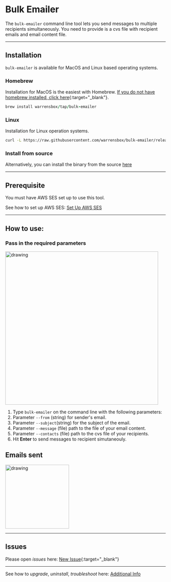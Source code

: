 # Bulk Emailer

The `bulk-emailer` command line tool lets you send messages to multiple recipients simultaneously. You need to provide is a cvs file with recipient emails and email content file. 

<hr>

## Installation

`bulk-emailer` is available for MacOS and Linux based operating systems.

### Homebrew

Installation for MacOS is the easiest with Homebrew. [If you do not have homebrew installed, click here](https://brew.sh/){:target="_blank"}. 


```ruby
brew install warrensbox/tap/bulk-emailer
```

### Linux

Installation for Linux operation systems.

```sh
curl -L https://raw.githubusercontent.com/warrensbox/bulk-emailer/release/install.sh | bash
```

### Install from source

Alternatively, you can install the binary from the source [here](https://github.com/warrensbox/bulk-emailer/releases) 

<hr>

## Prerequisite 
You must have AWS SES set up to use this tool.

See how to set up AWS SES: [Set Up AWS SES](https://docs.aws.amazon.com/ses/latest/DeveloperGuide/quick-start.html)

<hr>

## How to use:
### Pass in the required parameters 
<img align="center" src="https://s3.us-east-2.amazonaws.com/kepler-images/warrensbox/bulk-emailer/bulk-emailer-demo.gif" alt="drawing" style="width: 480px;"/>

1.  Type `bulk-emailer` on the command line with the following parameters: 
2.  Parameter `--from` (string) for sender's email.
3.  Parameter `--subject`(string) for the subject of the email.
4.  Parameter `--message` (file) path to the file of your email content.
5.  Parameter `--contacts` (file) path to the cvs file of your recipients.
6.  Hit **Enter** to send messages to recipient simutaneouly.

## Emails sent  
<img align="center" src="https://s3.us-east-2.amazonaws.com/kepler-images/warrensbox/bulk-emailer/bulk-emailer-ouput.jpeg" alt="drawing" style="width: 200px;"/>

<hr>

## Issues

Please open  *issues* here: [New Issue](https://github.com/warrensbox/bulk-emailer/issues){:target="_blank"}

<hr>

See how to *upgrade*, *uninstall*, *troubleshoot* here:
[Additional Info](additional)